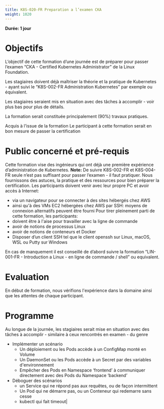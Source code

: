 ```yaml
---
title: K8S-020-FR Preparation a l’examen CKA
weight: 1020
---
```

**Durée: 1 jour**



# Objectifs

L’objectif de cette formation d’une journée est de préparer pour passer l’examen “CKA - Certified Kubernetes Administrator” de la Linux Foundation.

Les stagiaires doivent déjà maîtriser la théorie et la pratique de Kubernetes - ayant suivi le “K8S-002-FR Administration Kubernetes” par exemple ou équivalent.

Les stagiaires seraient mis en situation avec des tâches à accomplir - voir plus bas pour plus de détails.

La formation serait constituée principalement (90%) travaux pratiques.

Acquis à l'issue de la formation
Le participant à cette formation serait en bon mesure de passer la certification

# Public concerné et pré-requis

Cette formation vise des ingénieurs qui ont déjà une première expérience d’administration de Kubernetes.
**Note:** De suivre K8S-002-FR et K8S-004-FR seule n’est pas suffisant pour passer l’examen - il faut pratiquer.  Nous fournissons des astuces, la pratique et des ressources pour bien préparer la certification.
Les participants doivent venir avec leur propre PC et avoir accès à Internet:
- via un navigateur pour se connecter à des sites hébergés chez AWS
- ainsi qu'à des VMs EC2 hébergées chez AWS par SSH: moyens de connexion alternatifs peuvent être fourni
Pour tirer pleinement parti de cette formation, les participants:
- doivent être à l'aise pour travailler avec la ligne de commande
- avoir de notions de processus Linux
- avoir de notions de conteneurs et Docker
- Disposer d’un client SSH tel que le client openssh sur Linux, macOS, WSL ou Putty sur Windows

En cas de manquement il est conseillé de d’abord suivre la formation “LIN-001-FR - Introduction a Linux - en ligne de commande / shell” ou equivalent.


# Evaluation

En début de formation, nous vérifions l'expérience dans la domaine ainsi que les attentes de chaque participant.

# Programme

Au longue de la journée, les stagiaires serait mise en situation avec des tâches à accomplir - similaire à ceux rencontrés en examen - du genre
- Implémenter un scénario
  - Un déploiement ou les Pods accède à un ConfigMap monté en Volume
  - Un DaemonSet ou les Pods accède à un Secret par des variables d'environnement
  - Empêcher des Pods en Namespace ‘frontend’ à communiquer directement avec des Pods du Namespace ‘backend’
- Déboguer des scénarios
  - un Service qui ne répond pas aux requêtes, ou de façon intermittent
  - Un Pod qui ne démarre pas, ou un Conteneur qui redemarre sans cesse
  - kubectl qui fait timeout|


